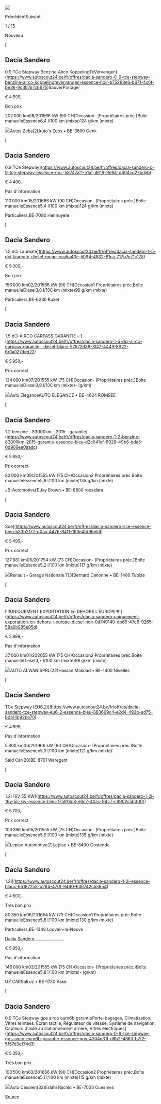 ![](https://prod.pictures.autoscout24.net/listing-images/b75283e6-b67f-4c6f-be36-9c3b7d7cb675_f7a3396e-7eb5-45f1-acf1-2cde0bb8d24e.jpg/250x188.webp)

PrécédentSuivant

1 / 15

Nouveau

[

Dacia Sandero 
--------------

0.9 TCe Stepway Benzine Airco KoppelingTeVervangen](https://www.autoscout24.be/fr/offres/dacia-sandero-0-9-tce-stepway-benzine-airco-koppelingtevervangen-essence-noir-b75283e6-b67f-4c6f-be36-9c3b7d7cb675)SauverPartager

€ 4 999,-

Bon prix

202 000 km06/201566 kW (90 CH)Occasion\- (Propriétaires préc.)Boîte manuelleEssence6,4 l/100 km (mixte)124 g/km (mixte)

![](https://prod.pictures.autoscout24.net/dealer-info/34878650-original-2f3a7e19-e68c-48b9-84f4-bfc3d4a6d2d1.jpg/resize/100x50%3E/quality/90)Autos Zebs(2)Auto's Zebs • BE-3600 Genk

[

Dacia Sandero 
--------------

0.9 TCe Stepway](https://www.autoscout24.be/fr/offres/dacia-sandero-0-9-tce-stepway-essence-noir-58747af1-51af-4616-9d64-d404cd27bdeb)

€ 4 400,-

Pas d'information

110 000 km05/201666 kW (90 CH)Occasion\- (Propriétaires préc.)Boîte manuelleEssence5,4 l/100 km (mixte)124 g/km (mixte)

Particuliers,BE-7090 Hennuyere

[

Dacia Sandero 
--------------

1.5 dCi Laureate](https://www.autoscout24.be/fr/offres/dacia-sandero-1-5-dci-laureate-diesel-rouge-eaa5a43e-5094-4832-81ca-717b7e71c178)

€ 5 000,-

Bon prix

156 000 km02/201566 kW (90 CH)Occasion1 Propriétaires préc.Boîte manuelleDiesel3,8 l/100 km (mixte)99 g/km (mixte)

Particuliers,BE-6230 Buzet

[

Dacia Sandero 
--------------

1.5 dCi AIRCO CARPASS GARANTIE ✅](https://www.autoscout24.be/fr/offres/dacia-sandero-1-5-dci-airco-carpass-garantie--diesel-blanc-57872d38-3f47-4449-8922-6c1a027ded22)

€ 5 950,-

Prix correct

134 000 km07/201555 kW (75 CH)Occasion\- (Propriétaires préc.)Boîte manuelleDiesel3,8 l/100 km (mixte)\- (g/km)

![](https://prod.pictures.autoscout24.net/dealer-info/28692745-original-795da86d-f741-4739-8fb9-47c98cb0c412.jpg/resize/100x50%3E/quality/90)Auto EleganceAUTO ELEGANCE • BE-4624 ROMSEE

[

Dacia Sandero 
--------------

1.2 benzine - 83000km - 2015 - garantie](https://www.autoscout24.be/fr/offres/dacia-sandero-1-2-benzine-83000km-2015-garantie-essence-bleu-d2c041ef-6026-49b6-bda5-0d906ee0aadc)

€ 5 950,-

Prix correct

83 000 km09/201555 kW (75 CH)Occasion2 Propriétaires préc.Boîte manuelleEssence5,8 l/100 km (mixte)135 g/km (mixte)

JB-Automotive(1)Jay Brown • BE-8800 roeselare

[

Dacia Sandero 
--------------

Sce](https://www.autoscout24.be/fr/offres/dacia-sandero-sce-essence-bleu-b33b2f72-d0aa-4476-8411-193e4fd96e59)

€ 5 495,-

Prix correct

127 981 km06/201754 kW (73 CH)Occasion\- (Propriétaires préc.)Boîte manuelleEssence5,2 l/100 km (mixte)117 g/km (mixte)

![](https://prod.pictures.autoscout24.net/dealer-info/5404479-original-5c800e82-21ae-470a-b46e-a693324d9160/resize/100x50%3E/quality/90)Renault - Garage Nationale 7(3)Bernard Canonne • BE-1480 Tubize

[

Dacia Sandero 
--------------

!!!!UNIQUEMENT EXPORTATION En DEHORS L'EUROPE!!!!](https://www.autoscout24.be/fr/offres/dacia-sandero-uniquement-exportation-en-dehors-l-europe-diesel-noir-0d749140-db69-47c6-9265-58a0b985e05d)

€ 5 999,-

Pas d'information

37 000 km01/202055 kW (75 CH)Occasion2 Propriétaires préc.Boîte manuelleDiesel3,7 l/100 km (mixte)98 g/km (mixte)

![](https://prod.pictures.autoscout24.net/dealer-info/10694237-original-a8d853ab-d0b9-4e1b-941b-e9744f07b65a/resize/100x50%3E/quality/90)AUTO ALWAN SPRL(22)Hassan Mokdad • BE-1400 Nivelles

[

Dacia Sandero 
--------------

TCe Stepway (EU6.2)](https://www.autoscout24.be/fr/offres/dacia-sandero-tce-stepway-eu6-2-essence-bleu-683669c4-e2d4-492b-ad75-bda14b92be70)

€ 4 999,-

Pas d'information

5 800 km06/201966 kW (90 CH)Occasion\- (Propriétaires préc.)Boîte manuelleEssence5,3 l/100 km (mixte)121 g/km (mixte)

Said Car(20)BE-8791 Waregem

[

Dacia Sandero 
--------------

1.2i 16V 55 KW](https://www.autoscout24.be/fr/offres/dacia-sandero-1-2i-16v-55-kw-essence-bleu-f75918c8-e6c7-40ac-94c7-c8902c5b3001)

€ 5 700,-

Prix correct

103 366 km05/201555 kW (75 CH)Occasion\- (Propriétaires préc.)Boîte manuelleEssence5,9 l/100 km (mixte)135 g/km (mixte)

![](https://prod.pictures.autoscout24.net/dealer-info/18072841-original-0d2703aa-32e1-449f-a0cb-a73378f87667.jpg/resize/100x50%3E/quality/90)Leplae Automotive(7)Leplae • BE-8400 Oostende

[

Dacia Sandero 
--------------

1.2i](https://www.autoscout24.be/fr/offres/dacia-sandero-1-2i-essence-blanc-65187253-b294-470f-8460-606742c53654)

€ 4 500,-

Très bon prix

80 350 km06/201654 kW (73 CH)Occasion1 Propriétaires préc.Boîte manuelleEssence5,8 l/100 km (mixte)130 g/km (mixte)

Particuliers,BE-1348 Louvain-la-Neuve

[Dacia Sandero 
--------------](https://www.autoscout24.be/fr/offres/dacia-sandero-essence-gris-2378736f-37ad-444a-adfb-8e634035d5f0) 

€ 5 950,-

Pas d'information

146 000 km03/201555 kW (75 CH)Occasion\- (Propriétaires préc.)Boîte manuelleEssence5,8 l/100 km (mixte)\- (g/km)

UZ CARSali uz • BE-1730 Asse

[

Dacia Sandero 
--------------

0.9 TCe Stepway gps airco euro6b garantiePorte-bagages, Climatisation, Vitres teintées, Ecran tactile, Régulateur de vitesse, Système de navigation, Capteurs d'aide au stationnement arrière, Vitres électriques](https://www.autoscout24.be/fr/offres/dacia-sandero-0-9-tce-stepway-gps-airco-euro6b-garantie-essence-gris-4304e31f-d9b2-4863-b7f2-5f57d3ef74d3)

€ 5 350,-

Très bon prix

193 500 km03/201666 kW (90 CH)Occasion2 Propriétaires préc.Boîte manuelleEssence5,1 l/100 km (mixte)115 g/km (mixte)

![](https://prod.pictures.autoscout24.net/dealer-info/3293452-original-4a4a865e-1f05-4795-8a4e-96bb993946b3/resize/100x50%3E/quality/90)Auto Caspien(32)Eslahi Rachid • BE-7033 Cuesmes

[Source](https://www.autoscout24.be/fr/lst/dacia/sandero?fregfrom=2015&sort=age&desc=1&cy=B&atype=C&ustate=N%2CU&powertype=kw&priceto=6000)